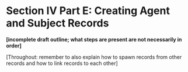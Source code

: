 # Section IV Part E: Creating Agent and Subject Records

**[incomplete draft outline; what steps are present are not necessarily in order]**

[Throughout: remember to also explain how to spawn records from other records and how to link records to each other]
